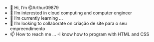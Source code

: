 - 👋 Hi, I’m @Arthur09879
- 👀 I’m interested in cloud computing and computer engineer
- 🌱 I’m currently learning ...
- 💞️ I’m looking to collaborate on  criação de  site para o seu empreendimento
- 📫 How to reach me ...
-I know how to program with HTML and CSS
<!---
Arthur09879/Arthur09879 is a ✨ special ✨ repository because its `README.md` (this file) appears on your GitHub profile.
You can click the Preview link to take a look at your changes.
--->
